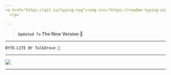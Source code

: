 ```yaml
---
<a href="https://git.io/typing-svg"><img src="https://readme-typing-svg.demolab.com?font=Black+Ops+One&size=100&pause=1000&color=B700FB&center=true&width=1000&height=200&lines=BYTE-LITE" alt="Typing SVG" /></a>
  </p>

---  
```


> **`Updated To` The New Version 💙**
---

```
BYTE-LITE BY TalkDrove 💙 
```

--- 

<a><img src='(https://i.ibb.co/QjJ37L1/Manul-Ofc-X.jpg)'/></a>

---
